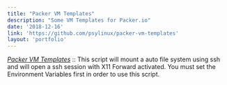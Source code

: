 ```yaml
---
title: "Packer VM Templates"
description: "Some VM Templates for Packer.io"
date: '2018-12-16'
link: 'https://github.com/psylinux/packer-vm-templates'
layout: 'portfolio'
---
```


[_Packer VM Templates_](https://github.com/psylinux/packer-vm-templates) :: This script will mount a auto file system using ssh and will open a ssh session with X11 Forward activated. You must set the Environment Variables first in order to use this script.

